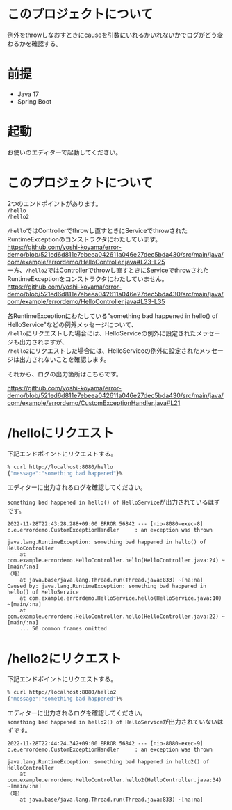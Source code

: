 # このプロジェクトについて

例外をthrowしなおすときにcauseを引数にいれるかいれないかでログがどう変わるかを確認する。  

# 前提

- Java 17
- Spring Boot

# 起動

お使いのエディターで起動してください。 

# このプロジェクトについて

2つのエンドポイントがあります。  
`/hello`  
`/hello2`  

`/hello`ではControllerでthrowし直すときにServiceでthrowされたRuntimeExceptionのコンストラクタにわたしています。  
https://github.com/yoshi-koyama/error-demo/blob/521ed6d811e7ebeea042611a046e27dec5bda430/src/main/java/com/example/errordemo/HelloController.java#L23-L25  
一方、`/hello2`ではControllerでthrowし直すときにServiceでthrowされたRuntimeExceptionをコンストラクタにわたしていません。  
https://github.com/yoshi-koyama/error-demo/blob/521ed6d811e7ebeea042611a046e27dec5bda430/src/main/java/com/example/errordemo/HelloController.java#L33-L35  

各RuntimeExceptionにわたしている"something bad happened in hello() of HelloService"などの例外メッセージについて、  
`/hello`にリクエストした場合には、HelloServiceの例外に設定されたメッセージも出力されますが、  
`/hello2`にリクエストした場合には、HelloServiceの例外に設定されたメッセージは出力されないことを確認します。  


それから、ログの出力箇所はこちらです。  

https://github.com/yoshi-koyama/error-demo/blob/521ed6d811e7ebeea042611a046e27dec5bda430/src/main/java/com/example/errordemo/CustomExceptionHandler.java#L21

# /helloにリクエスト

下記エンドポイントにリクエストする。  

```bash
% curl http://localhost:8080/hello 
{"message":"something bad happened"}%
```

エディターに出力されるログを確認してください。  

`something bad happened in hello() of HelloService`が出力されているはずです。  
```
2022-11-28T22:43:28.288+09:00 ERROR 56842 --- [nio-8080-exec-8] c.e.errordemo.CustomExceptionHandler     : an exception was thrown

java.lang.RuntimeException: something bad happened in hello() of HelloController
	at com.example.errordemo.HelloController.hello(HelloController.java:24) ~[main/:na]
（略）
	at java.base/java.lang.Thread.run(Thread.java:833) ~[na:na]
Caused by: java.lang.RuntimeException: something bad happened in hello() of HelloService
	at com.example.errordemo.HelloService.hello(HelloService.java:10) ~[main/:na]
	at com.example.errordemo.HelloController.hello(HelloController.java:22) ~[main/:na]
	... 50 common frames omitted
```

# /hello2にリクエスト

下記エンドポイントにリクエストする。

```bash
% curl http://localhost:8080/hello2
{"message":"something bad happened"}%
```

エディターに出力されるログを確認してください。  
`something bad happened in hello2() of HelloService`が出力されていないはずです。  

```
2022-11-28T22:44:24.342+09:00 ERROR 56842 --- [nio-8080-exec-9] c.e.errordemo.CustomExceptionHandler     : an exception was thrown

java.lang.RuntimeException: something bad happened in hello2() of HelloController
	at com.example.errordemo.HelloController.hello2(HelloController.java:34) ~[main/:na]
（略）
	at java.base/java.lang.Thread.run(Thread.java:833) ~[na:na]
```

